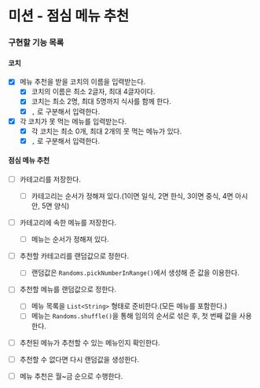 # 미션 - 점심 메뉴 추천

### 구현할 기능 목록

#### 코치 
- [x] 메뉴 추천을 받을 코치의 이름을 입력받는다.
  - [x] 코치의 이름은 최소 2글자, 최대 4글자이다.
  - [x] 코치는 최소 2명, 최대 5명까지 식사를 함께 한다.
  - [x] `,` 로 구분해서 입력한다.

- [x] 각 코치가 못 먹는 메뉴를 입력받는다.
  - [x] 각 코치는 최소 0개, 최대 2개의 못 먹는 메뉴가 있다.
  - [x] `,` 로 구분해서 입력한다.

#### 점심 메뉴 추천
- [ ] 카테고리를 저장한다.
  - [ ] 카테고리는 순서가 정해져 있다.(1이면 일식, 2면 한식, 3이면 중식, 4면 아시안, 5면 양식)
- [ ] 카테고리에 속한 메뉴를 저장한다.
  - [ ] 메뉴는 순서가 정해져 있다.
- [ ] 추천할 카테고리를 랜덤값으로 정한다.
  - [ ] 랜덤값은 `Randoms.pickNumberInRange()`에서 생성해 준 값을 이용한다.
- [ ] 추천할 메뉴를 랜덤값으로 정한다.
  - [ ] 메뉴 목록을 `List<String>` 형태로 준비한다.(모든 메뉴를 포함한다.)
  - [ ] 메뉴는 `Randoms.shuffle()`을 통해 임의의 순서로 섞은 후, 첫 번째 값을 사용한다.
- [ ] 추천된 메뉴가 추천할 수 있는 메뉴인지 확인한다.
- [ ] 추천할 수 없다면 다시 랜덤값을 생성한다.

- [ ] 메뉴 추천은 월~금 순으로 수행한다. 